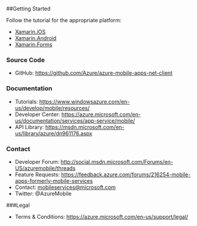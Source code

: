 ##Getting Started

Follow the tutorial for the appropriate platform:

- [Xamarin.iOS](https://azure.microsoft.com/en-us/documentation/articles/app-service-mobile-xamarin-ios-get-started/)
- [Xamarin.Android](https://azure.microsoft.com/en-us/documentation/articles/app-service-mobile-xamarin-android-get-started/)
- [Xamarin.Forms](https://azure.microsoft.com/en-us/documentation/articles/app-service-mobile-xamarin-forms-get-started/)

### Source Code

- GitHub: https://github.com/Azure/azure-mobile-apps-net-client

### Documentation

- Tutorials: https://www.windowsazure.com/en-us/develop/mobile/resources/
- Developer Center: https://azure.microsoft.com/en-us/documentation/services/app-service/mobile/
- API Library: https://msdn.microsoft.com/en-us/library/azure/dn961176.aspx

### Contact

- Developer Forum: http://social.msdn.microsoft.com/Forums/en-US/azuremobile/threads
- Feature Requests: https://feedback.azure.com/forums/216254-mobile-apps-formerly-mobile-services
- Contact: mobileservices@microsoft.com
- Twitter: @AzureMobile

###Legal 

- Terms & Conditions: https://azure.microsoft.com/en-us/support/legal/
